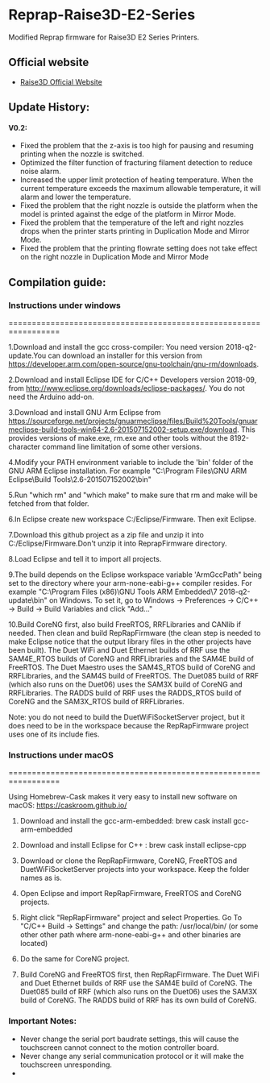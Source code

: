 # Reprap-Raise3D-E2-Series  
Modified Reprap firmware for Raise3D E2 Series Printers.  

## Official website
* [Raise3D Official Website](https://www.raise3d.com)

## Update History:  

#### V0.2:  
* Fixed the problem that the z-axis is too high for pausing and resuming printing when the nozzle is switched.  
* Optimized the filter function of fracturing filament detection to reduce noise alarm.
* Increased the upper limit protection of heating temperature. When the current temperature exceeds the maximum allowable temperature, it will alarm and lower the temperature.
* Fixed the problem that the right nozzle is outside the platform when the model is printed against the edge of the platform in Mirror Mode.
* Fixed the problem that the temperature of the left and right nozzles drops when the printer starts printing in Duplication Mode and Mirror Mode.
* Fixed the problem that the printing flowrate setting does not take effect on the right nozzle in Duplication Mode and Mirror Mode 

## Compilation guide:  
### Instructions under windows
=================================================================

1.Download and install the gcc cross-compiler:
You need version 2018-q2-update.You can download an installer for this version from https://developer.arm.com/open-source/gnu-toolchain/gnu-rm/downloads.

2.Download and install Eclipse IDE for C/C++ Developers version 2018-09, from http://www.eclipse.org/downloads/eclipse-packages/. You do not need the Arduino add-on.

3.Download and install GNU Arm Eclipse from https://sourceforge.net/projects/gnuarmeclipse/files/Build%20Tools/gnuarmeclipse-build-tools-win64-2.6-201507152002-setup.exe/download. This provides versions of make.exe, rm.exe and other tools without the 8192-character command line limitation of some other versions.

4.Modify your PATH environment variable to include the 'bin' folder of the GNU ARM Eclipse installation. For example "C:\Program Files\GNU ARM Eclipse\Build Tools\2.6-201507152002\bin"

5.Run "which rm" and "which make" to make sure that rm and make will be fetched from that folder.

6.In Eclipse create new workspace C:/Eclipse/Firmware. Then exit Eclipse.

7.Download this github project as a zip file and unzip it into C:/Eclipse/Firmware.Don't unzip it into ReprapFirmware directory.

8.Load Eclipse and tell it to import all projects.

9.The build depends on the Eclipse workspace variable 'ArmGccPath" being set to the directory where your arm-none-eabi-g++ compiler resides. For example "C:\Program Files (x86)\GNU Tools ARM Embedded\7 2018-q2-update\bin" on Windows. To set it, go to Windows -> Preferences -> C/C++ -> Build -> Build Variables and click "Add..."

10.Build CoreNG first, also build FreeRTOS, RRFLibraries and CANlib if needed. Then clean and build RepRapFirmware (the clean step is needed to make Eclipse notice that the output library files in the other projects have been built). The Duet WiFi and Duet Ethernet builds of RRF use the SAM4E_RTOS builds of CoreNG and RRFLibraries and the SAM4E build of FreeRTOS. The Duet Maestro uses the SAM4S_RTOS build of CoreNG and RRFLibraries, and the SAM4S build of FreeRTOS. The Duet085 build of RRF (which also runs on the Duet06) uses the SAM3X build of CoreNG and RRFLibraries. The RADDS build of RRF uses the RADDS_RTOS build of CoreNG and the SAM3X_RTOS build of RRFLibraries.

Note: you do not need to build the DuetWiFiSocketServer project, but it does need to be in the workspace because the RepRapFirmware project uses one of its include fies.

### Instructions under macOS
=================================================================

Using Homebrew-Cask makes it very easy to install new software on macOS: https://caskroom.github.io/

1. Download and install the gcc-arm-embedded: brew cask install gcc-arm-embedded

3. Download and install Eclipse for C++ : brew cask install eclipse-cpp

4. Download or clone the RepRapFirmware, CoreNG, FreeRTOS and DuetWiFiSocketServer projects into your workspace. Keep the folder names as is.

5. Open Eclipse and import RepRapFirmware, FreeRTOS and CoreNG projects.

6. Right click "RepRapFirmware" project and select Properties. Go To "C/C++ Build -> Settings" and change the path: /usr/local/bin/ (or some other other path where arm-none-eabi-g++ and other binaries are located)

7. Do the same for CoreNG project.

8. Build CoreNG and FreeRTOS first, then RepRapFirmware. The Duet WiFi and Duet Ethernet builds of RRF use the SAM4E build of CoreNG. The Duet085 build of RRF (which also runs on the Duet06) uses the SAM3X build of CoreNG. The RADDS build of RRF has its own build of CoreNG.

### Important Notes:  
* Never change the serial port baudrate settings, this will cause the touchscreen cannot connect to the motion controller board.  
* Never change any serial communication protocol or it will make the touchscreen unresponding.  
* 
